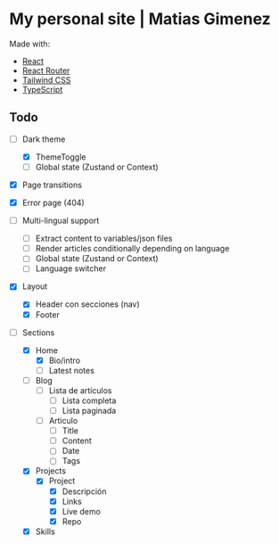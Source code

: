 # My personal site | Matias Gimenez 
Made with:
- [React](https://es.react.dev/)
- [React Router](https://reactrouter.com/en/main)
- [Tailwind CSS](https://tailwindcss.com/)
- [TypeScript](https://www.typescriptlang.org/)
  
## Todo

- [ ] Dark theme
  - [x] ThemeToggle
  - [ ] Global state (Zustand or Context)
      
- [x] Page transitions
- [x] Error page (404)

- [ ] Multi-lingual support
  - [ ] Extract content to variables/json files
  - [ ] Render articles conditionally depending on language
  - [ ] Global state (Zustand or Context)
  - [ ] Language switcher

- [x] Layout
  - [x] Header con secciones (nav)
  - [x] Footer

- [ ] Sections
  - [x] Home
    - [x] Bio/intro
    - [ ] Latest notes
  - [ ] Blog
    - [ ] Lista de artículos
      - [ ] Lista completa
      - [ ] Lista paginada
    - [ ] Articulo
      - [ ] Title
      - [ ] Content
      - [ ] Date
      - [ ] Tags 
  - [x] Projects
    - [x] Project
      - [x] Descripción
      - [x] Links
      - [x] Live demo
      - [x] Repo 
  - [x] Skills
